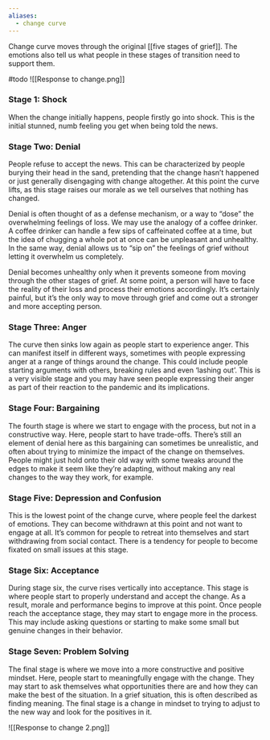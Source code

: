 ```yaml
---
aliases:
  - change curve
---
```

Change curve moves through the original [[five stages of grief]]. The emotions also tell us what people in these stages of transition need to support them.

#todo 
![[Response to change.png]]
### Stage 1: Shock
When the change initially happens, people firstly go into shock. This is the initial stunned, numb feeling you get when being told the news.
### Stage Two: Denial 
People refuse to accept the news. This can be characterized by people burying their head in the sand, pretending that the change hasn’t happened or just generally disengaging with change altogether. At this point the curve lifts, as this stage raises our morale as we tell ourselves that nothing has changed.

Denial is often thought of as a defense mechanism, or a way to “dose” the overwhelming feelings of loss. We may use the analogy of a coffee drinker. A coffee drinker can handle a few sips of caffeinated coffee at a time, but the idea of chugging a whole pot at once can be unpleasant and unhealthy. In the same way, denial allows us to “sip on” the feelings of grief without letting it overwhelm us completely.

Denial becomes unhealthy only when it prevents someone from moving through the other stages of grief. At some point, a person will have to face the reality of their loss and process their emotions accordingly. It’s certainly painful, but it’s the only way to move through grief and come out a stronger and more accepting person.

### Stage Three: Anger
The curve then sinks low again as people start to experience anger. This can manifest itself in different ways, sometimes with people expressing anger at a range of things around the change. This could include people starting arguments with others, breaking rules and even ‘lashing out’. This is a very visible stage and you may have seen people expressing their anger as part of their reaction to the pandemic and its implications.

### Stage Four: Bargaining
The fourth stage is where we start to engage with the process, but not in a constructive way. Here, people start to have trade-offs. There’s still an element of denial here as this bargaining can sometimes be unrealistic, and often about trying to minimize the impact of the change on themselves. People might just hold onto their old way with some tweaks around the edges to make it seem like they’re adapting, without making any real changes to the way they work, for example.

### Stage Five: Depression and Confusion
This is the lowest point of the change curve, where people feel the darkest of emotions. They can become withdrawn at this point and not want to engage at all. It’s common for people to retreat into themselves and start withdrawing from social contact. There is a tendency for people to become fixated on small issues at this stage.

### Stage Six: Acceptance 
During stage six, the curve rises vertically into acceptance. This stage is where people start to properly understand and accept the change. As a result, morale and performance begins to improve at this point. Once people reach the acceptance stage, they may start to engage more in the process. This may include asking questions or starting to make some small but genuine changes in their behavior.

### Stage Seven: Problem Solving 
The final stage is where we move into a more constructive and positive mindset. Here, people start to meaningfully engage with the change. They may start to ask themselves what opportunities there are and how they can make the best of the situation. In a grief situation, this is often described as finding meaning. The final stage is a change in mindset to trying to adjust to the new way and look for the positives in it.

![[Response to change 2.png]]

